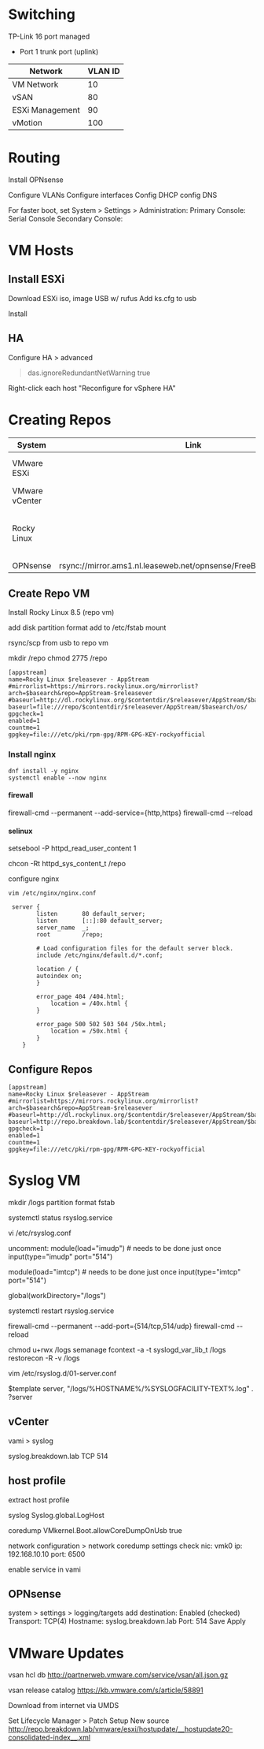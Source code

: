 # Switching
TP-Link 16 port managed

* Port 1 trunk port (uplink)

| Network | VLAN ID |
|---|---|
| VM Network | 10 |
| vSAN | 80 |
| ESXi Management | 90 |
| vMotion | 100 |



# Routing

Install OPNsense

Configure VLANs
Configure interfaces
Config DHCP
config DNS

For faster boot, set System > Settings > Administration:
Primary Console: Serial Console
Secondary Console: 


# VM Hosts

## Install ESXi

Download ESXi iso, image USB w/ rufus
Add ks.cfg to usb

Install



## HA

Configure HA > advanced

> das.ignoreRedundantNetWarning    true

Right-click each host "Reconfigure for vSphere HA"





# Creating Repos

| System | Link | Description | Notes | 
|---|---|---|---|
| VMware ESXi | | for VMware Lifecycle Manger | can be HTTP |
| VMware vCenter | | VAMI | must be HTTPS |
| Rocky Linux | | downloaded via reposync | downloaded from internet connected NAS |
| OPNsense | rsync://mirror.ams1.nl.leaseweb.net/opnsense/FreeBSD:13:amd64/22.1 |

## Create Repo VM

Install Rocky Linux 8.5 (repo vm)

add disk
partition
format
add to /etc/fstab
mount

rsync/scp from usb to repo vm

mkdir /repo
chmod 2775 /repo

````
[appstream]
name=Rocky Linux $releasever - AppStream
#mirrorlist=https://mirrors.rockylinux.org/mirrorlist?arch=$basearch&repo=AppStream-$releasever
#baseurl=http://dl.rockylinux.org/$contentdir/$releasever/AppStream/$basearch/os/
baseurl=file:///repo/$contentdir/$releasever/AppStream/$basearch/os/
gpgcheck=1
enabled=1
countme=1
gpgkey=file:///etc/pki/rpm-gpg/RPM-GPG-KEY-rockyofficial

````

### Install nginx

    dnf install -y nginx
    systemctl enable --now nginx

#### firewall

firewall-cmd --permanent --add-service={http,https}
firewall-cmd --reload

#### selinux

setsebool -P httpd_read_user_content 1

chcon -Rt httpd_sys_content_t /repo


configure nginx

    vim /etc/nginx/nginx.conf

````
 server {
        listen       80 default_server;
        listen       [::]:80 default_server;
        server_name  _;
        root         /repo;

        # Load configuration files for the default server block.
        include /etc/nginx/default.d/*.conf;

        location / {
		autoindex on;
        }

        error_page 404 /404.html;
            location = /40x.html {
        }

        error_page 500 502 503 504 /50x.html;
            location = /50x.html {
        }
    }
````


## Configure Repos

````
[appstream]
name=Rocky Linux $releasever - AppStream
#mirrorlist=https://mirrors.rockylinux.org/mirrorlist?arch=$basearch&repo=AppStream-$releasever
#baseurl=http://dl.rockylinux.org/$contentdir/$releasever/AppStream/$basearch/os/
baseurl=http://repo.breakdown.lab/$contentdir/$releasever/AppStream/$basearch/os/
gpgcheck=1
enabled=1
countme=1
gpgkey=file:///etc/pki/rpm-gpg/RPM-GPG-KEY-rockyofficial

````

# Syslog VM

mkdir /logs
partition
format
fstab

systemctl status rsyslog.service


vi /etc/rsyslog.conf

uncomment:
module(load="imudp") # needs to be done just once
input(type="imudp" port="514")

module(load="imtcp") # needs to be done just once
input(type="imtcp" port="514")

global(workDirectory="/logs")


systemctl restart rsyslog.service

firewall-cmd --permanent --add-port={514/tcp,514/udp}
firewall-cmd --reload


chmod u+rwx /logs
semanage fcontext -a -t syslogd_var_lib_t /logs
restorecon -R -v /logs

vim /etc/rsyslog.d/01-server.conf

$template server, "/logs/%HOSTNAME%/%SYSLOGFACILITY-TEXT%.log"
*.* ?server


## vCenter
vami > syslog

syslog.breakdown.lab TCP 514

## host profile
extract host profile

syslog
Syslog.global.LogHost

coredump
VMkernel.Boot.allowCoreDumpOnUsb    true

network configuration > network coredump settings
check
nic: vmk0
ip: 192.168.10.10
port: 6500

enable service in vami





## OPNsense

system > settings > logging/targets
add destination:
Enabled (checked)
Transport: TCP(4)
Hostname: syslog.breakdown.lab
Port: 514
Save
Apply





# VMware Updates
vsan hcl db
http://partnerweb.vmware.com/service/vsan/all.json.gz

vsan release catalog
https://kb.vmware.com/s/article/58891


Download from internet via UMDS

Set Lifecycle Manager > Patch Setup
New source
http://repo.breakdown.lab/vmware/esxi/hostupdate/__hostupdate20-consolidated-index__.xml

